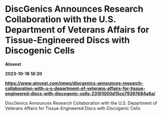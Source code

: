 # DiscGenics Announces Research Collaboration with the U.S. Department of Veterans Affairs for Tissue-Engineered Discs with Discogenic Cells
**AInvest**

**2023-10-18 18:20**

**https://www.ainvest.com/news/discgenics-announces-research-collaboration-with-u-s-department-of-veterans-affairs-for-tissue-engineered-discs-with-discogenic-cells-23101000d15ce79397684a6a/**

DiscGenics Announces Research Collaboration with the U.S. Department of Veterans Affairs for Tissue-Engineered Discs with Discogenic Cells
